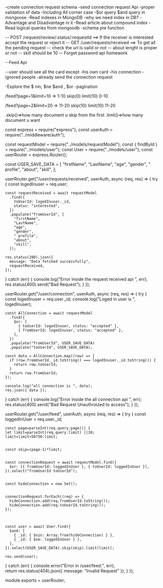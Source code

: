 
-create connection request schema
-send connection request Api
-proper validation of data
-Including All corner case
-$or query $and query in mongoose
-Read indexes in MongoDB
-why we need index in DB?
-Advantage and Disadvantage in it
-Read article about compound index
-Read logical queries from mongoodb
-schema pre function


-- POST /request/review/:status/:requestId ==> If the receiver is interested accept the request or reject it
-- GET /user/requests/received ==> To get all the pending request 
-- check the url is valid or not
-- about lenght is proper or not
-- skill should be 10
-- Forget password  api homework



--Feed Api

--user should see all the card except
  -his own card
  -his connection
  -ignored people
  -already send the connection request

  -Explore the $ nin, $ne $and , $or
  -pagination


/feed?page=1&limit=10 => 1-10  skip(0) limit(10) 0-10

/feed?page=2&limit=20 => 11-20 skip(10) limit(10) 11-20 

.skip()=>how many document u skip from the first
.limit()=>how many document u want

























const express = require("express");
const userAuth = require("../middleware/auth");

const requestModel = require("../models/requestModel");
const { findById } = require("../models/user");
const User = require("../models/user");
const userRouter = express.Router();

const USER_SAVE_DATA = [
  "firstName",
  "LastName",
  "age",
  "gender",
  " profile",
  "about",
  "skill",
];

userRouter.get("/user/requests/received", userAuth, async (req, res) => {
  try {
    const logedInuser = req.user;

    const requestReceived = await requestModel
      .find({
        toUserId: logedInuser._id,
        status: "interested",
      })
      .populate("fromUserId", [
        "firstName",
        "LastName",
        "age",
        "gender",
        " profile",
        "about",
        "skill",
      ]);

    res.status(200).json({
      message: "Data fetched successfully",
      requestReceived,
    });
  } catch (err) {
    console.log("Error inside the request received api ", err);
    res.status(400).send("Bad Request");
  }
});

userRouter.get("/user/connection", userAuth, async (req, res) => {
  try {
    const logedInuser = req.user._id;
    console.log("Loged in user is ", logedInuser);

    const AllConnection = await requestModel
      .find({
        $or: [
          { toUserId: logedInuser, status: "accepted" },
          { fromUserId: logedInuser, status: "accepted" },
        ],
      })
      .populate("fromUserId", USER_SAVE_DATA)
      .populate("toUserId", USER_SAVE_DATA);

    const data = AllConnection.map((row) => {
      if (row.fromUserId._id.toString() === logedInuser._id.toString()) {
        return row.toUserId;
      }
      return row.fromUserId;
    });

    console.log("all connection is ", data);
    res.json({ data });
  } catch (err) {
    console.log("Error inside the all connection api ", err);
    res.status(400).send("Bad Request Unauthroized to access");
  }
});

userRouter.get("/user/feed", userAuth, async (req, res) => {
  try {
    const loggedInUser = req.user._id;

    const page=parseInt(req.query.page)|| 1
    let limit=parseInt(req.query.limit) ||10;
    limit=limit>50?50:limit; 


    const skip=(page-1)*limit;


    const connectionRequest = await requestModel.find({
      $or: [{ fromUserId: loggedInUser }, { toUserId: loggedInUser }],
    }).select("fromUserId toUserId"); 

   
    const hideConnection = new Set();

   
    connectionRequest.forEach((req) => {
      hideConnection.add(req.fromUserId.toString());
      hideConnection.add(req.toUserId.toString());
    });

    
   
    const user = await User.find({
      $and: [
        { _id: { $nin: Array.from(hideConnection) } },
        { _id: { $ne: loggedInUser } },
      ],
    }).select(USER_SAVE_DATA).skip(skip).limit(limit);

    res.send(user);
  } catch (err) {
    console.error("Error in /user/feed:", err);  
    return res.status(404).json({ message: "Invalid Request" });
  }
});






module.exports = userRouter;
